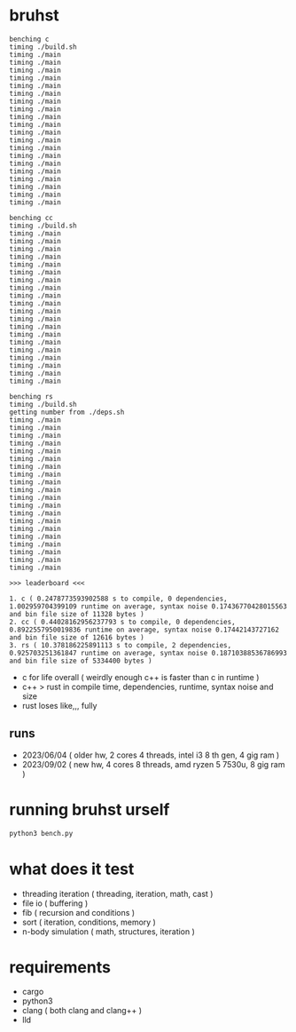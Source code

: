 # bruhst

```
benching c
timing ./build.sh
timing ./main
timing ./main
timing ./main
timing ./main
timing ./main
timing ./main
timing ./main
timing ./main
timing ./main
timing ./main
timing ./main
timing ./main
timing ./main
timing ./main
timing ./main
timing ./main
timing ./main
timing ./main
timing ./main
timing ./main

benching cc
timing ./build.sh
timing ./main
timing ./main
timing ./main
timing ./main
timing ./main
timing ./main
timing ./main
timing ./main
timing ./main
timing ./main
timing ./main
timing ./main
timing ./main
timing ./main
timing ./main
timing ./main
timing ./main
timing ./main
timing ./main
timing ./main

benching rs
timing ./build.sh
getting number from ./deps.sh
timing ./main
timing ./main
timing ./main
timing ./main
timing ./main
timing ./main
timing ./main
timing ./main
timing ./main
timing ./main
timing ./main
timing ./main
timing ./main
timing ./main
timing ./main
timing ./main
timing ./main
timing ./main
timing ./main
timing ./main

>>> leaderboard <<<

1. c ( 0.2478773593902588 s to compile, 0 dependencies, 1.002959704399109 runtime on average, syntax noise 0.17436770428015563 and bin file size of 11328 bytes )
2. cc ( 0.44028162956237793 s to compile, 0 dependencies, 0.8922557950019836 runtime on average, syntax noise 0.17442143727162 and bin file size of 12616 bytes )
3. rs ( 10.378186225891113 s to compile, 2 dependencies, 0.925703251361847 runtime on average, syntax noise 0.18710388536786993 and bin file size of 5334400 bytes )
```

-   c for life overall ( weirdly enough c++ is faster than c in runtime )
-   c++ > rust in compile time, dependencies, runtime, syntax noise and size
-   rust loses like,,, fully

## runs

- 2023/06/04 ( older hw, 2 cores 4 threads, intel i3 8 th gen, 4 gig ram )
- 2023/09/02 ( new hw, 4 cores 8 threads, amd ryzen 5 7530u, 8 gig ram )

# running bruhst urself

```sh
python3 bench.py
```

# what does it test

-   threading iteration ( threading, iteration, math, cast )
-   file io ( buffering )
-   fib ( recursion and conditions )
-   sort ( iteration, conditions, memory )
-   n-body simulation ( math, structures, iteration )

# requirements

-   cargo
-   python3
-   clang ( both clang and clang++ )
-   lld
